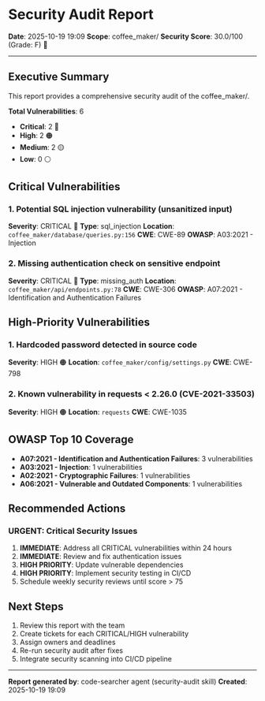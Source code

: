 # Security Audit Report

**Date**: 2025-10-19 19:09
**Scope**: coffee_maker/
**Security Score**: 30.0/100 (Grade: F) 🔴

---

## Executive Summary

This report provides a comprehensive security audit of the coffee_maker/.

**Total Vulnerabilities**: 6
- **Critical**: 2 🔴
- **High**: 2 🟠
- **Medium**: 2 🟡
- **Low**: 0 ⚪

## Critical Vulnerabilities

### 1. Potential SQL injection vulnerability (unsanitized input)

**Severity**: CRITICAL 🔴
**Type**: sql_injection
**Location**: `coffee_maker/database/queries.py:156`
**CWE**: CWE-89
**OWASP**: A03:2021 - Injection

### 2. Missing authentication check on sensitive endpoint

**Severity**: CRITICAL 🔴
**Type**: missing_auth
**Location**: `coffee_maker/api/endpoints.py:78`
**CWE**: CWE-306
**OWASP**: A07:2021 - Identification and Authentication Failures

## High-Priority Vulnerabilities

### 1. Hardcoded password detected in source code

**Severity**: HIGH 🟠
**Location**: `coffee_maker/config/settings.py`
**CWE**: CWE-798

### 2. Known vulnerability in requests < 2.26.0 (CVE-2021-33503)

**Severity**: HIGH 🟠
**Location**: `requests`
**CWE**: CWE-1035

## OWASP Top 10 Coverage

- **A07:2021 - Identification and Authentication Failures**: 3 vulnerabilities
- **A03:2021 - Injection**: 1 vulnerabilities
- **A02:2021 - Cryptographic Failures**: 1 vulnerabilities
- **A06:2021 - Vulnerable and Outdated Components**: 1 vulnerabilities


## Recommended Actions

### URGENT: Critical Security Issues

1. **IMMEDIATE**: Address all CRITICAL vulnerabilities within 24 hours
2. **IMMEDIATE**: Review and fix authentication issues
3. **HIGH PRIORITY**: Update vulnerable dependencies
4. **HIGH PRIORITY**: Implement security testing in CI/CD
5. Schedule weekly security reviews until score > 75



## Next Steps

1. Review this report with the team
2. Create tickets for each CRITICAL/HIGH vulnerability
3. Assign owners and deadlines
4. Re-run security audit after fixes
5. Integrate security scanning into CI/CD pipeline

---

**Report generated by**: code-searcher agent (security-audit skill)
**Created**: 2025-10-19 19:09
